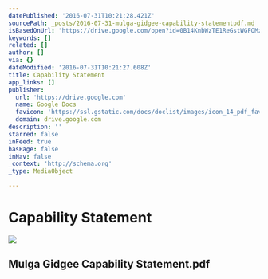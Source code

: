 ```yaml
---
datePublished: '2016-07-31T10:21:28.421Z'
sourcePath: _posts/2016-07-31-mulga-gidgee-capability-statementpdf.md
isBasedOnUrl: 'https://drive.google.com/open?id=0B14KnbWzTE1ReGstWGFOMzc2QkU'
keywords: []
related: []
author: []
via: {}
dateModified: '2016-07-31T10:21:27.608Z'
title: Capability Statement
app_links: []
publisher:
  url: 'https://drive.google.com'
  name: Google Docs
  favicon: 'https://ssl.gstatic.com/docs/doclist/images/icon_14_pdf_favicon.ico'
  domain: drive.google.com
description: ''
starred: false
inFeed: true
hasPage: false
inNav: false
_context: 'http://schema.org'
_type: MediaObject

---
```

# Capability Statement

<article style=""><img src="https://s3-us-west-2.amazonaws.com/the-grid-img/p/81e62c27c777c2041a87188427fc3b0846ac94e8.jpg" /><h1>Mulga Gidgee Capability Statement.pdf</h1></article>